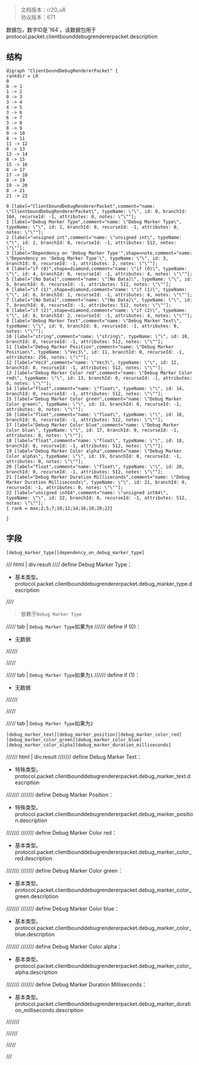 # <!-- md:samp ClientboundDebugRendererPacket -->

> 文档版本：r/20_u8<br/>协议版本：671

<!-- md:samp ClientboundDebugRendererPacket -->数据包，数字ID是`164`。该数据包用于protocol.packet.clientbounddebugrendererpacket.description

## 结构

```viz
digraph "ClientboundDebugRendererPacket" {
rankdir = LR
0
0 -> 1
1 -> 2
0 -> 3
3 -> 4
4 -> 5
3 -> 6
6 -> 7
3 -> 8
8 -> 9
9 -> 10
8 -> 11
11 -> 12
8 -> 13
13 -> 14
8 -> 15
15 -> 16
8 -> 17
17 -> 18
8 -> 19
19 -> 20
8 -> 21
21 -> 22

0 [label="ClientboundDebugRendererPacket",comment="name: \"ClientboundDebugRendererPacket\", typeName: \"\", id: 0, branchId: 164, recurseId: -1, attributes: 0, notes: \"\""];
1 [label="Debug Marker Type",comment="name: \"Debug Marker Type\", typeName: \"\", id: 1, branchId: 0, recurseId: -1, attributes: 0, notes: \"\""];
2 [label="unsigned int",comment="name: \"unsigned int\", typeName: \"\", id: 2, branchId: 0, recurseId: -1, attributes: 512, notes: \"\""];
3 [label="Dependency on 'Debug Marker Type'",shape=note,comment="name: \"Dependency on 'Debug Marker Type'\", typeName: \"\", id: 3, branchId: 0, recurseId: -1, attributes: 2, notes: \"\""];
4 [label="if (0)",shape=diamond,comment="name: \"if (0)\", typeName: \"\", id: 4, branchId: 0, recurseId: -1, attributes: 4, notes: \"\""];
5 [label="[No Data]",comment="name: \"[No Data]\", typeName: \"\", id: 5, branchId: 0, recurseId: -1, attributes: 512, notes: \"\""];
6 [label="if (1)",shape=diamond,comment="name: \"if (1)\", typeName: \"\", id: 6, branchId: 1, recurseId: -1, attributes: 4, notes: \"\""];
7 [label="[No Data]",comment="name: \"[No Data]\", typeName: \"\", id: 7, branchId: 0, recurseId: -1, attributes: 512, notes: \"\""];
8 [label="if (2)",shape=diamond,comment="name: \"if (2)\", typeName: \"\", id: 8, branchId: 2, recurseId: -1, attributes: 4, notes: \"\""];
9 [label="Debug Marker Text",comment="name: \"Debug Marker Text\", typeName: \"\", id: 9, branchId: 0, recurseId: -1, attributes: 0, notes: \"\""];
10 [label="string",comment="name: \"string\", typeName: \"\", id: 10, branchId: 0, recurseId: -1, attributes: 512, notes: \"\""];
11 [label="Debug Marker Position",comment="name: \"Debug Marker Position\", typeName: \"Vec3\", id: 11, branchId: 0, recurseId: -1, attributes: 256, notes: \"\""];
12 [label="Vec3",comment="name: \"Vec3\", typeName: \"\", id: 12, branchId: 0, recurseId: -1, attributes: 512, notes: \"\""];
13 [label="Debug Marker Color red",comment="name: \"Debug Marker Color red\", typeName: \"\", id: 13, branchId: 0, recurseId: -1, attributes: 0, notes: \"\""];
14 [label="float",comment="name: \"float\", typeName: \"\", id: 14, branchId: 0, recurseId: -1, attributes: 512, notes: \"\""];
15 [label="Debug Marker Color green",comment="name: \"Debug Marker Color green\", typeName: \"\", id: 15, branchId: 0, recurseId: -1, attributes: 0, notes: \"\""];
16 [label="float",comment="name: \"float\", typeName: \"\", id: 16, branchId: 0, recurseId: -1, attributes: 512, notes: \"\""];
17 [label="Debug Marker Color blue",comment="name: \"Debug Marker Color blue\", typeName: \"\", id: 17, branchId: 0, recurseId: -1, attributes: 0, notes: \"\""];
18 [label="float",comment="name: \"float\", typeName: \"\", id: 18, branchId: 0, recurseId: -1, attributes: 512, notes: \"\""];
19 [label="Debug Marker Color alpha",comment="name: \"Debug Marker Color alpha\", typeName: \"\", id: 19, branchId: 0, recurseId: -1, attributes: 0, notes: \"\""];
20 [label="float",comment="name: \"float\", typeName: \"\", id: 20, branchId: 0, recurseId: -1, attributes: 512, notes: \"\""];
21 [label="Debug Marker Duration Milliseconds",comment="name: \"Debug Marker Duration Milliseconds\", typeName: \"\", id: 21, branchId: 0, recurseId: -1, attributes: 0, notes: \"\""];
22 [label="unsigned int64",comment="name: \"unsigned int64\", typeName: \"\", id: 22, branchId: 0, recurseId: -1, attributes: 512, notes: \"\""];
{ rank = max;2;5;7;10;12;14;16;18;20;22}

}

```

## 字段

```title='ClientboundDebugRendererPacket'
[debug_marker_type][dependency_on_debug_marker_type]
```

/// html | div.result
//// define
Debug Marker Type：<!-- md:samp unsigned int -->

- 基本类型。protocol.packet.clientbounddebugrendererpacket.debug_marker_type.description


////
> 依赖于`Debug Marker Type`

///// tab | `Debug Marker Type`如果为`0`
////// define
if (0)：<!-- md:samp [No Data] -->

- 无数据


//////

/////

///// tab | `Debug Marker Type`如果为`1`
////// define
if (1)：<!-- md:samp [No Data] -->

- 无数据


//////

/////

///// tab | `Debug Marker Type`如果为`2`
```title='if (2)'
[debug_marker_text][debug_marker_position][debug_marker_color_red][debug_marker_color_green][debug_marker_color_blue][debug_marker_color_alpha][debug_marker_duration_milliseconds]
```

////// html | div.result
/////// define
Debug Marker Text：[<!-- md:samp string -->](../types/string.md)

- 特殊类型。protocol.packet.clientbounddebugrendererpacket.debug_marker_text.description


///////
/////// define
Debug Marker Position：[<!-- md:samp Vec3 -->](../types/vec3.md)

- 特殊类型。protocol.packet.clientbounddebugrendererpacket.debug_marker_position.description


///////
/////// define
Debug Marker Color red：<!-- md:samp float -->

- 基本类型。protocol.packet.clientbounddebugrendererpacket.debug_marker_color_red.description


///////
/////// define
Debug Marker Color green：<!-- md:samp float -->

- 基本类型。protocol.packet.clientbounddebugrendererpacket.debug_marker_color_green.description


///////
/////// define
Debug Marker Color blue：<!-- md:samp float -->

- 基本类型。protocol.packet.clientbounddebugrendererpacket.debug_marker_color_blue.description


///////
/////// define
Debug Marker Color alpha：<!-- md:samp float -->

- 基本类型。protocol.packet.clientbounddebugrendererpacket.debug_marker_color_alpha.description


///////
/////// define
Debug Marker Duration Milliseconds：<!-- md:samp unsigned int64 -->

- 基本类型。protocol.packet.clientbounddebugrendererpacket.debug_marker_duration_milliseconds.description


///////

//////

/////

///


